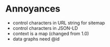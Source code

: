 # Annoyances

- control characters in URL string for sitemap
- control characters in JSON-LD
- context is a map (changed from 1.0)
- data graphs need @id 